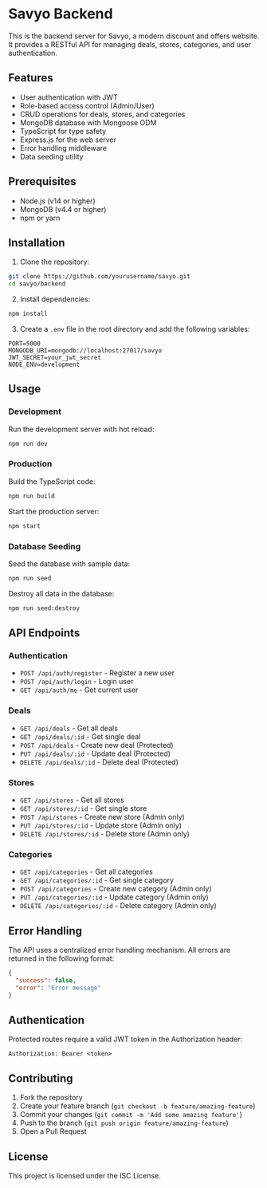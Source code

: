 # Savyo Backend

This is the backend server for Savyo, a modern discount and offers website. It provides a RESTful API for managing deals, stores, categories, and user authentication.

## Features

- User authentication with JWT
- Role-based access control (Admin/User)
- CRUD operations for deals, stores, and categories
- MongoDB database with Mongoose ODM
- TypeScript for type safety
- Express.js for the web server
- Error handling middleware
- Data seeding utility

## Prerequisites

- Node.js (v14 or higher)
- MongoDB (v4.4 or higher)
- npm or yarn

## Installation

1. Clone the repository:
```bash
git clone https://github.com/yourusername/savyo.git
cd savyo/backend
```

2. Install dependencies:
```bash
npm install
```

3. Create a `.env` file in the root directory and add the following variables:
```
PORT=5000
MONGODB_URI=mongodb://localhost:27017/savyo
JWT_SECRET=your_jwt_secret
NODE_ENV=development
```

## Usage

### Development

Run the development server with hot reload:
```bash
npm run dev
```

### Production

Build the TypeScript code:
```bash
npm run build
```

Start the production server:
```bash
npm start
```

### Database Seeding

Seed the database with sample data:
```bash
npm run seed
```

Destroy all data in the database:
```bash
npm run seed:destroy
```

## API Endpoints

### Authentication
- `POST /api/auth/register` - Register a new user
- `POST /api/auth/login` - Login user
- `GET /api/auth/me` - Get current user

### Deals
- `GET /api/deals` - Get all deals
- `GET /api/deals/:id` - Get single deal
- `POST /api/deals` - Create new deal (Protected)
- `PUT /api/deals/:id` - Update deal (Protected)
- `DELETE /api/deals/:id` - Delete deal (Protected)

### Stores
- `GET /api/stores` - Get all stores
- `GET /api/stores/:id` - Get single store
- `POST /api/stores` - Create new store (Admin only)
- `PUT /api/stores/:id` - Update store (Admin only)
- `DELETE /api/stores/:id` - Delete store (Admin only)

### Categories
- `GET /api/categories` - Get all categories
- `GET /api/categories/:id` - Get single category
- `POST /api/categories` - Create new category (Admin only)
- `PUT /api/categories/:id` - Update category (Admin only)
- `DELETE /api/categories/:id` - Delete category (Admin only)

## Error Handling

The API uses a centralized error handling mechanism. All errors are returned in the following format:

```json
{
  "success": false,
  "error": "Error message"
}
```

## Authentication

Protected routes require a valid JWT token in the Authorization header:

```
Authorization: Bearer <token>
```

## Contributing

1. Fork the repository
2. Create your feature branch (`git checkout -b feature/amazing-feature`)
3. Commit your changes (`git commit -m 'Add some amazing feature'`)
4. Push to the branch (`git push origin feature/amazing-feature`)
5. Open a Pull Request

## License

This project is licensed under the ISC License. 